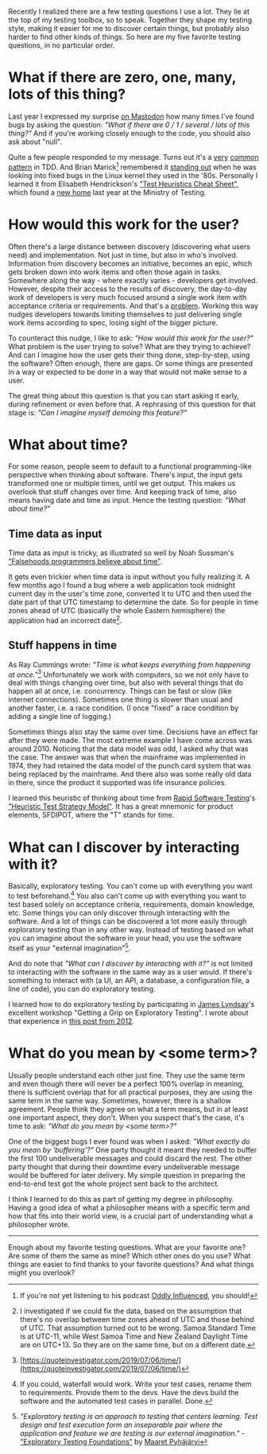 <!--
.. title: My five favorite testing questions
.. slug: my-five-favorite-testing-questions
.. date: 2023-05-03 08:57:25 UTC+02:00
.. tags: software testing, exploratory testing, heuristics
.. category: software testing
.. link: 
.. description: 
.. type: text
-->

Recently I realized there are a few testing questions I use a lot. They lie at the top of my testing toolbox, so to speak. Together they shape my testing style, making it easier for me to discover certain things, but probably also harder to find other kinds of things. So here are my five favorite testing questions, in no particular order.


# What if there are zero, one, many, lots of this thing?<a id="zero-ony-many-lots-oops" />

Last year I expressed my surprise [on Mastodon](https://chaos.social/@joeposaurus/109427704814392787) how many times I've found bugs by asking the question: *"What if there are 0 / 1 / several / lots of this thing?"* And if you're working closely enough to the code, you should also ask about "null".

Quite a few people responded to my message. Turns out it's a [very](https://www.qwan.eu/2021/07/09/tdd-0-1-n.html) [common](http://blog.wingman-sw.com/tdd-guided-by-zombies) [pattern](https://mas.to/@zebulon/109428667658139893) in TDD. And Brian Marick[^1] remembered it [standing out](https://mstdn.social/@marick/109428042023981110) when he was looking into fixed bugs in the Linux kernel they used in the '80s. Personally I learned it from Elisabeth Hendrickson's ["Test Heuristics Cheat Sheet"](https://web.archive.org/web/20150217124452/http://testobsessed.com/wp-content/uploads/2011/04/testheuristicscheatsheetv1.pdf), which found a [new home](https://www.ministryoftesting.com/articles/ab1cd85c?s_id=14715206) last year at the Ministry of Testing.

[^1]: If you're not yet listening to his podcast [Oddly Influenced](https://podcast.oddly-influenced.dev/), you should!


<!-- TEASER_END -->


# How would this work for the user?

Often there's a large distance between discovery (discovering what users need) and implementation. Not just in time, but also in who's involved. Information from discovery becomes an initiative, becomes an epic, which gets broken down into work items and often those again in tasks. Somewhere along the way - where exactly varies - developers get involved. However, despite their access to the results of discovery, the day-to-day work of developers is very much focused around a single work item with acceptance criteria or requirements. And that's a [problem](link://slug/our-work-management-tools-are-limiting-our-imagination). Working this way nudges developers towards limiting themselves to just delivering single work items according to spec, losing sight of the bigger picture.

To counteract this nudge, I like to ask: *"How would this work for the user?"* What problem is the user trying to solve? What are they trying to achieve? And can I imagine how the user gets their thing done, step-by-step, using the software? Often enough, there are gaps. Or some things are presented in a way or expected to be done in a way that would not make sense to a user.

The great thing about this question is that you can start asking it early, during refinement or even before that. A rephrasing of this question for that stage is: *"Can I imagine myself demoing this feature?"*


# What about time?

For some reason, people seem to default to a functional programming-like perspective when thinking about software. There's input, the input gets transformed one or multiple times, until we get output. This makes us overlook that stuff changes over time. And keeping track of time, also means having date and time as input. Hence the testing question: *"What about time?"*

## Time data as input

Time data as input is tricky, as illustrated so well by Noah Sussman's ["Falsehoods programmers believe about time"](https://infiniteundo.com/post/25326999628/falsehoods-programmers-believe-about-time).

It gets even trickier when time data is input without you fully realizing it. A few months ago I found a bug where a web application took midnight current day in the user's time zone, converted it to UTC and then used the date part of that UTC timestamp to determine the date. So for people in time zones ahead of UTC (basically the whole Eastern hemisphere) the application had an incorrect date[^2].

[^2]: I investigated if we could fix the data, based on the assumption that there's no overlap between time zones ahead of UTC and those behind of UTC. That assumption turned out to be wrong. Samoa Standard Time is at UTC-11, while West Samoa Time and New Zealand Daylight Time are on UTC+13. So they are on the same time, but on a different date.

## Stuff happens in time

As Ray Cummings wrote: *"Time is what keeps everything from happening at once."*[^3] Unfortunately we work with computers, so we not only have to deal with things changing over time, but also with several things that do happen all at once, i.e. concurrency. Things can be fast or slow (like internet connections). Sometimes one thing is slower than usual and another faster, i.e. a race condition. (I once "fixed" a race condition by adding a single line of logging.)

[^3]: [https://quoteinvestigator.com/2019/07/06/time/](https://quoteinvestigator.com/2019/07/06/time/)

Sometimes things also stay the same over time. Decisions have an effect far after they were made. The most extreme example I have come across was around 2010. Noticing that the data model was odd, I asked why that was the case. The answer was that when the mainframe was implemented in 1974, they had retained the data model of the punch card system that was being replaced by the mainframe. And there also was some really old data in there, since the product it supported was life insurance policies. 

I learned this heuristic of thinking about time from [Rapid Software Testing](https://rapid-software-testing.com/)'s ["Heuristic Test Strategy Model"](https://www.satisfice.com/download/heuristic-test-strategy-model). It has a great mnemonic for product elements, SFDIPOT, where the "T" stands for time.


# What can I discover by interacting with it?

Basically, exploratory testing. You can't come up with everything you want to test beforehand.[^4] You also can't come up with everything you want to test based solely on acceptance criteria, requirements, domain knowledge, etc. Some things you can only discover through interacting with the software. And a lot of things can be discovered a lot more easily through exploratory testing than in any other way. Instead of testing based on what you can imagine about the software in your head, you use the software itself as your "external imagination"[^5].

And do note that *"What can I discover by interacting with it?"* is not limited to interacting with the software in the same way as a user would. If there's something to interact with (a UI, an API, a database, a configuration file, a line of code), you can do exploratory testing.

[^4]: If you could, waterfall would work. Write your test cases, rename them to requirements. Provide them to the devs. Have the devs build the software and the automated test cases in parallel. Done.

[^5]: *"Exploratory testing is an approach to testing that centers learning. Test design and test execution form an inseparable pair where the application and feature we are testing is our external imagination."* - ["Exploratory Testing Foundations"](https://dev.to/maaretp/exploratory-testing-foundations-4lb3) by [Maaret Pyhäjärvi](https://maaretp.com/) 

I learned how to do exploratory testing by participating in [James Lyndsay](https://www.workroom-productions.com/)'s excellent workshop "Getting a Grip on Exploratory Testing". I wrote about that experience in [this post from 2012](link://slug/some-thoughts-after-attending-the-getting-a-grip-on-exploratory-testing-workshop).


# What do you mean by &lt;some term&gt;?

Usually people understand each other just fine. They use the same term and even though there will never be a perfect 100% overlap in meaning, there is sufficient overlap that for all practical purposes, they are using the same term in the same way. Sometimes, however, there is a shallow agreement. People think they agree on what a term means, but in at least one important aspect, they don't. When you suspect that's the case, it's time to ask: *"What do you mean by &lt;some term&gt;?"*

One of the biggest bugs I ever found was when I asked: *"What exactly do you mean by 'buffering'?"* One party thought it meant they needed to buffer the first 100 undeliverable messages and could discard the rest. The other party thought that during their downtime every undeliverable message would be buffered for later delivery. My simple question in preparing the end-to-end test got the whole project sent back to the architect.

I think I learned to do this as part of getting my degree in philosophy. Having a good idea of what a philosopher means with a specific term and how that fits into their world view, is a crucial part of understanding what a philosopher wrote.

---

Enough about my favorite testing questions. What are your favorite one? Are some of them the same as mine? Which other ones do you use? What things are easier to find thanks to your favorite questions? And what things might you overlook?
